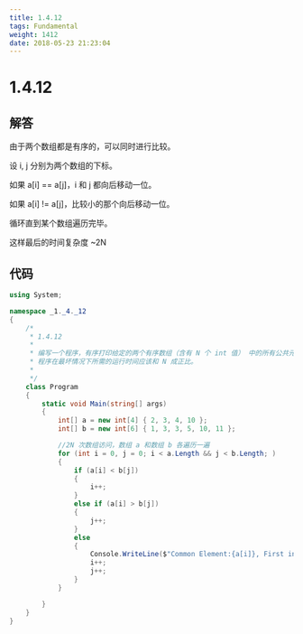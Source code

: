 ```yaml
---
title: 1.4.12
tags: Fundamental
weight: 1412
date: 2018-05-23 21:23:04
---
```


# 1.4.12


## 解答

由于两个数组都是有序的，可以同时进行比较。

设 i, j 分别为两个数组的下标。

如果 a[i] == a[j]，i 和 j 都向后移动一位。

如果 a[i] != a[j]，比较小的那个向后移动一位。

循环直到某个数组遍历完毕。

这样最后的时间复杂度 ~2N

## 代码

```csharp
using System;

namespace _1._4._12
{
    /*
     * 1.4.12
     * 
     * 编写一个程序，有序打印给定的两个有序数组（含有 N 个 int 值） 中的所有公共元素，
     * 程序在最坏情况下所需的运行时间应该和 N 成正比。
     * 
     */
    class Program
    {
        static void Main(string[] args)
        {
            int[] a = new int[4] { 2, 3, 4, 10 };
            int[] b = new int[6] { 1, 3, 3, 5, 10, 11 };

            //2N 次数组访问，数组 a 和数组 b 各遍历一遍
            for (int i = 0, j = 0; i < a.Length && j < b.Length; )
            {
                if (a[i] < b[j])
                {
                    i++;
                }
                else if (a[i] > b[j])
                {
                    j++;
                }
                else
                {
                    Console.WriteLine($"Common Element:{a[i]}, First index: (a[{i}], b[{j}])");
                    i++;
                    j++;
                }
            }

        }
    }
}
```
